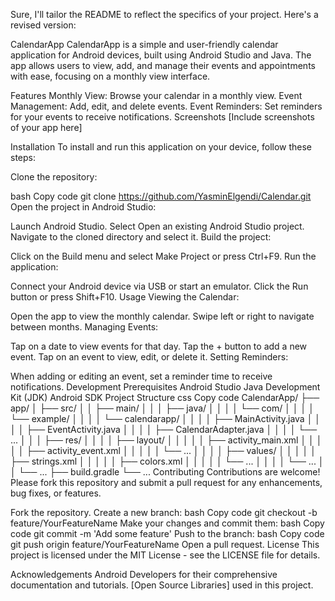 
Sure, I'll tailor the README to reflect the specifics of your project. Here's a revised version:

CalendarApp
CalendarApp is a simple and user-friendly calendar application for Android devices, built using Android Studio and Java. The app allows users to view, add, and manage their events and appointments with ease, focusing on a monthly view interface.

Features
Monthly View: Browse your calendar in a monthly view.
Event Management: Add, edit, and delete events.
Event Reminders: Set reminders for your events to receive notifications.
Screenshots
[Include screenshots of your app here]

Installation
To install and run this application on your device, follow these steps:

Clone the repository:

bash
Copy code
git clone https://github.com/YasminElgendi/Calendar.git
Open the project in Android Studio:

Launch Android Studio.
Select Open an existing Android Studio project.
Navigate to the cloned directory and select it.
Build the project:

Click on the Build menu and select Make Project or press Ctrl+F9.
Run the application:

Connect your Android device via USB or start an emulator.
Click the Run button or press Shift+F10.
Usage
Viewing the Calendar:

Open the app to view the monthly calendar.
Swipe left or right to navigate between months.
Managing Events:

Tap on a date to view events for that day.
Tap the + button to add a new event.
Tap on an event to view, edit, or delete it.
Setting Reminders:

When adding or editing an event, set a reminder time to receive notifications.
Development
Prerequisites
Android Studio
Java Development Kit (JDK)
Android SDK
Project Structure
css
Copy code
CalendarApp/
├── app/
│   ├── src/
│   │   ├── main/
│   │   │   ├── java/
│   │   │   │   └── com/
│   │   │   │       └── example/
│   │   │   │           └── calendarapp/
│   │   │   │               ├── MainActivity.java
│   │   │   │               ├── EventActivity.java
│   │   │   │               ├── CalendarAdapter.java
│   │   │   │               └── ...
│   │   │   ├── res/
│   │   │   │   ├── layout/
│   │   │   │   │   ├── activity_main.xml
│   │   │   │   │   ├── activity_event.xml
│   │   │   │   │   └── ...
│   │   │   │   ├── values/
│   │   │   │   │   ├── strings.xml
│   │   │   │   │   ├── colors.xml
│   │   │   │   │   └── ...
│   │   │   │   └── ...
│   │   └── ...
├── build.gradle
└── ...
Contributing
Contributions are welcome! Please fork this repository and submit a pull request for any enhancements, bug fixes, or features.

Fork the repository.
Create a new branch:
bash
Copy code
git checkout -b feature/YourFeatureName
Make your changes and commit them:
bash
Copy code
git commit -m 'Add some feature'
Push to the branch:
bash
Copy code
git push origin feature/YourFeatureName
Open a pull request.
License
This project is licensed under the MIT License - see the LICENSE file for details.

Acknowledgements
Android Developers for their comprehensive documentation and tutorials.
[Open Source Libraries] used in this project.
